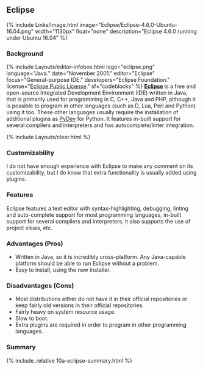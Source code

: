 ## Eclipse
{% include Links/image.html image="Eclipse/Eclipse-4.6.0-Ubuntu-16.04.png" width="1130px" float="none" description="Eclipse 4.6.0 running under Ubuntu 16.04" %}

### Background
{% include Layouts/editor-infobox.html logo="eclipse.png" language="Java." date="November 2001." editor="Eclipse" focus="General-purpose IDE." developers="Eclipse Foundation." license="<a href='https://www.eclipse.org/org/documents/epl-v10.php' link='_blank'>Eclipse Public License</a>." sf="codeblocks" %}
[**Eclipse**](http://eclipse.org/eclipse) is a free and open-source Integrated Development Environment (IDE) written in Java, that is primarily used for programming in C, C++, Java and PHP, although it is possible to program in other languages (such as D, Lua, Perl and Python) using it too. These other languages usually require the installation of additional plugins as [PyDev](http://www.pydev.org/) for Python. It features in-built support for several compilers and interpreters and has autocomplete/linter integration.

{% include Layouts/clear.html %}<br/>
### Customizability
I do not have enough experience with Eclipse to make any comment on its customizability, but I do know that extra functionality is usually added using plugins.

### Features
Eclipse features a text editor with syntax-highlighting, debugging, linting and auto-complete support for most programming languages, in-built support for several compilers and interpreters, it also supports the use of project views, *etc.*

### Advantages (Pros)
* Written in Java, so it is incredibly cross-platform. Any Java-capable platform should be able to run Eclipse without a problem.
* Easy to install, using the new installer.

### Disadvantages (Cons)
* Most distributions either do not have it in their official repositories or keep fairly old versions in their official repositories.
* Fairly heavy on system resource usage.
* Slow to boot.
* Extra plugins are required in order to program in other programming languages.

### Summary
{% include_relative 10a-eclipse-summary.html %}
